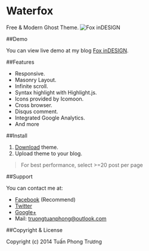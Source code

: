 Waterfox
========

Free &amp; Modern Ghost Theme.
![Fox inDESIGN](http://pik.vn/20145d4184b1-0eec-4b03-94cf-89c6c51c02a7.png)

##Demo

You can view live demo at my blog [Fox inDESIGN](foxindesign.net).

##Features

* Responsive.
* Masonry Layout.
* Infinite scroll.
* Syntax highlight with Highlight.js.
* Icons provided by Icomoon.
* Cross browser.
* Disqus comment.
* Integrated Google Analytics.
* And more

##Install

1. [Download]() theme.
2. Upload theme to your blog.

> For best performance, select >=20 post per page

##Support

You can contact me at:
* [Facebook](https://www.facebook.com/tuanphongtruong98) (Recommend)
* [Twitter](https://twitter.com/tuanphongtruong)
* [Google+](https://plus.google.com/+TuấnPhongTrương)
* Mail: truongtuanphong@outlook.com

##Copyright &amp; License

Copyright (c) 2014 Tuấn Phong Trương
